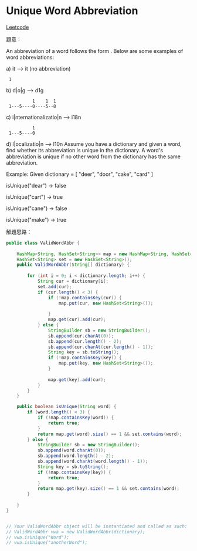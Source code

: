 # Unique Word Abbreviation

[Leetcode](https://leetcode.com/problems/unique-word-abbreviation/)

題意：

An abbreviation of a word follows the form <first letter><number><last letter>. Below are some examples of word abbreviations:

a) it                      --> it    (no abbreviation)

     1
b) d|o|g                   --> d1g

              1    1  1
     1---5----0----5--8
c) i|nternationalizatio|n  --> i18n

              1
     1---5----0
d) l|ocalizatio|n          --> l10n
Assume you have a dictionary and given a word, find whether its abbreviation is unique in the dictionary. A word's abbreviation is unique if no other word from the dictionary has the same abbreviation.

Example: 
Given dictionary = [ "deer", "door", "cake", "card" ]

isUnique("dear") -> false

isUnique("cart") -> true

isUnique("cane") -> false

isUnique("make") -> true

解題思路：

```java
public class ValidWordAbbr {
    
    HashMap<String, HashSet<String>> map = new HashMap<String, HashSet<String>>();
    HashSet<String> set = new HashSet<String>();
    public ValidWordAbbr(String[] dictionary) {
        
        for (int i = 0; i < dictionary.length; i++) {
            String cur = dictionary[i];
            set.add(cur);
            if (cur.length() < 3) {
                if (!map.containsKey(cur)) {
                    map.put(cur, new HashSet<String>());
                    
                }
                map.get(cur).add(cur);
            } else {
                StringBuilder sb = new StringBuilder();
                sb.append(cur.charAt(0));
                sb.append(cur.length() - 2);
                sb.append(cur.charAt(cur.length() - 1));
                String key = sb.toString();
                if (!map.containsKey(key)) {
                    map.put(key, new HashSet<String>());
                }
                
                map.get(key).add(cur);
            }
        }
    }

    public boolean isUnique(String word) {
        if (word.length() < 3) {
            if (!map.containsKey(word)) {
                return true;
            }
            return map.get(word).size() == 1 && set.contains(word);
        } else {
            StringBuilder sb = new StringBuilder();
            sb.append(word.charAt(0));
            sb.append(word.length() - 2);
            sb.append(word.charAt(word.length() - 1));
            String key = sb.toString();
            if (!map.containsKey(key)) {
                return true;
            }
            return map.get(key).size() == 1 && set.contains(word);
        }
        
    }
}


// Your ValidWordAbbr object will be instantiated and called as such:
// ValidWordAbbr vwa = new ValidWordAbbr(dictionary);
// vwa.isUnique("Word");
// vwa.isUnique("anotherWord");
```